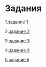 # Задания
<p>1.<a href="https://github.com/RomanVanLenSi/zadan/blob/master/%E2%84%961/README.md">задание 1</a></p>
<p>2.<a href="https://github.com/RomanVanLenSi/zadan/blob/master/%E2%84%962/README.md">задание 2</a></p>
<p>3.<a href="https://github.com/RomanVanLenSi/zadan/blob/master/%E2%84%963/README.md">задание 3</a></p>
<p>4.<a href="https://github.com/RomanVanLenSi/zadan/blob/master/%E2%84%964/index.html">задание 4</p>
<p>5.<a href="https://github.com/RomanVanLenSi/zadan/blob/master/%E2%84%965/README.md">задание 5</p>
